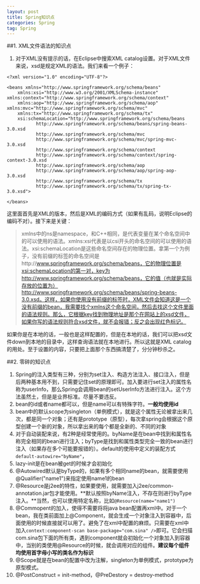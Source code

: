 ```yaml
---
layout: post
title: Spring知识点
categories: Spring
tag: Spring
---
```


##1. XML文件语法的知识点

1. 对于XML没有提示的话，在Eclipse中搜索XML catalog设置。对于XML文件来说，xsd是规定XML的语法。我们来看一个例子：

```
<?xml version="1.0" encoding="UTF-8"?>

<beans xmlns="http://www.springframework.org/schema/beans"
	xmlns:xsi="http://www.w3.org/2001/XMLSchema-instance" xmlns:context="http://www.springframework.org/schema/context"
	xmlns:aop="http://www.springframework.org/schema/aop" xmlns:mvc="http://www.springframework.org/schema/mvc"
	xmlns:tx="http://www.springframework.org/schema/tx"
	xsi:schemaLocation="http://www.springframework.org/schema/beans
           http://www.springframework.org/schema/beans/spring-beans-3.0.xsd
           http://www.springframework.org/schema/mvc
           http://www.springframework.org/schema/mvc/spring-mvc-3.0.xsd  
           http://www.springframework.org/schema/context
           http://www.springframework.org/schema/context/spring-context-3.0.xsd
           http://www.springframework.org/schema/aop
           http://www.springframework.org/schema/aop/spring-aop-3.0.xsd
           http://www.springframework.org/schema/tx
           http://www.springframework.org/schema/tx/spring-tx-3.0.xsd">

</beans>
```

这里面首先是XML的版本，然后是XML的编码方式（如果有乱码，说明Eclipse的编码不对）。接下来是关键：

> xmlns中的ns是namespace，和C++相同，是代表变量在某个命名空间中的可以使用的语法。xmlns:xsi代表是以csi开头的命名空间的可以使用的语法。xsi:schemaLocation是这些命名空间存在的物理位置。拿第一个为例子，没有前缀的标签的命名空间是http://www.springframework.org/schema/beans，它的物理位置是xsi:schemaLocation的第一对，key为http://www.springframework.org/schema/beans，它的值（也就是实际存放的位置为）http://www.springframework.org/schema/beans/spring-beans-3.0.xsd。这样，如果你使用没有前缀的标签时，XML文件会知道这是一个没有前缀的bean，我需要找个xmlns这个命名空间，然后去找这个文件里面的语法规则。那么，它根据key找到物理地址是那个在网站上的xsd文件，如果你写的语法规则符合xsd文件，就不会报错；反之会出现红色标记。

如果你是在本地的话，一般也是这样配置的，但是在本地的话，我们可以把xsd文件down到本地的目录中，这样查询语法就在本地进行。所以这就是XML catalog的用处。至于设置的内容，只要把上面那个东西搞清楚了，分分钟秒杀之。


##2. 零碎的知识点

1. Spring的注入类型有三种，分别为set注入、构造方法注入、接口注入，但是后两种基本用不到，只需要记住set的原理即可。加入要进行set注入的属性名称为userInfo，那么Spring会调用bean的setUserInfo方法进行注入。这个方法虽然土，但是是业界标准。尽量不要违反。
2. bean的id或者name都可以，但是name可以有特殊字符。**一般均使用id**
3. bean中的默认scope为singleton（单例模式），就是这个属性无论被拿出来几次，都是同一个对象；还有是prototype（原型），每次拿spring会根据这个原型创建一个新的对象，所以拿出来的每个都是全新的、不同的对象
4. 对于自动装配来说，有2种是经常使用的。byName是在bean中找到和属性名称完全相同的bean进行注入；byType是找到和属性类型完全一致的bean进行注入（如果存在多个可能要报错的）。default的使用<beans>中定义的装配方式```default-autowire="byName"```，
5. lazy-init是在bean被get的时候才会初始化
6. @Autowired默认是byType的，如果有多个相同name的bean，就需要使用@Qualifier("name1")来指定使用name1的bean
7. @Resource是j2ee的特性，如果要使用，就需要加入j2ee/common-annotation.jar包才能使用。**默认按照byName注入，不存在则进行byType注入。**当然，也可以使用特定名称，比如```@Resource(name="name1")```
8. @Commopent的加入，使得不需要将将java bean配置再xml中。对于一个bean，我在类前面加上@Component，就会生成一个对象注入到容器中，后面使用的时候直接就可以用了。避免了在xml中配置的麻烦。只需要在xml中加入```context:component-scan base-package="com.sina" />```即可。它会扫描com.sina包下面的所有类，遇到component就会初始化一个对象加入到容器中，当别的类使用@Resource的时候，就会调用对应的组件。**建议每个组件均使用首字母小写的类名作为标识**
9. @Scope就是在bean的配置中改为注解，singleton为单例模式，prototype为原型模式。
10. @PostConstruct = init-method，@PreDestory = destroy-method

